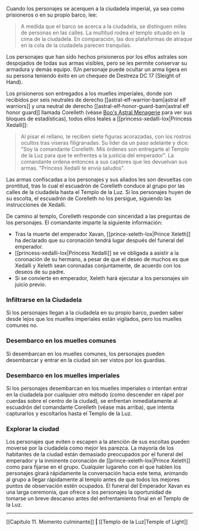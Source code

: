 Cuando los personajes se acerquen a la ciudadela imperial, ya sea como prisioneros o en su propio barco, lee:

> A medida que el barco se acerca a la ciudadela, se distinguen miles de personas en las calles. La multitud rodea el templo situado en la cima de la ciudadela. En comparación, las dos plataformas de atraque en la cola de la ciudadela parecen tranquilas.

Los personajes que han sido hechos prisioneros por los elfos astrales son despojados de todas sus armas visibles, pero se les permite conservar su armadura y demás equipo. (Un personaje puede ocultar un arma ligera en su persona teniendo éxito en un chequeo de Destreza DC 17 (Sleight of Hand).

Los prisioneros son entregados a los muelles imperiales, donde son recibidos por seis neutrales de derecho [[astral-elf-warrior-bam|astral elf warriors]] y una neutral de derecho [[astral-elf-honor-guard-bam|astral elf honor guard]] llamada Corelleth (véase [Boo's Astral Menagerie](https://5etools-mirror-1.github.io/book.html#BAM) para ver sus bloques de estadísticas), todos ellos leales a [[princess-xedalli-lox|Princess Xedalli]]:

> Al pisar el rellano, te reciben siete figuras acorazadas, con los rostros ocultos tras viseras filigranadas. Su líder da un paso adelante y dice: "Soy la comandante Corelleth. Mis órdenes son entregarte al Templo de la Luz para que te enfrentes a la justicia del emperador". La comandante ordena entonces a sus captores que les devuelvan sus armas. "Princess Xedalli te envía saludos".

Las armas confiscadas a los personajes y sus aliados les son devueltas con prontitud, tras lo cual el escuadrón de Corelleth conduce al grupo por las calles de la ciudadela hasta el Templo de la Luz. Si los personajes huyen de su escolta, el escuadrón de Corelleth no los persigue, siguiendo las instrucciones de Xedalli.

De camino al templo, Corelleth responde con sinceridad a las preguntas de los personajes. El comandante imparte la siguiente información:

  * Tras la muerte del emperador Xavan, [[prince-xeleth-lox|Prince Xeleth]] ha declarado que su coronación tendrá lugar después del funeral del emperador.
  * [[princess-xedalli-lox|Princess Xedalli]] se ve obligada a asistir a la coronación de su hermano, a pesar de que el deseo de muchos es que Xedalli y Xeleth sean coronadas conjuntamente, de acuerdo con los deseos de su padre.
  * Si se convierte en emperador, Xeleth hará ejecutar a los personajes sin juicio previo.

### Infiltrarse en la Ciudadela

Si los personajes llegan a la ciudadela en su propio barco, pueden saber desde lejos que los muelles imperiales están vigilados, pero los muelles comunes no.

### Desembarco en los muelles comunes

Si desembarcan en los muelles comunes, los personajes pueden desembarcar y entrar en la ciudad sin ser vistos por los guardias.

### Desembarco en los muelles imperiales

Si los personajes desembarcan en los muelles imperiales o intentan entrar en la ciudadela por cualquier otro método (como descender en rápel por cuerdas sobre el centro de la ciudad), se enfrentan inmediatamente al escuadrón del comandante Corelleth (véase más arriba), que intenta capturarlos y escoltarlos hasta el Templo de la Luz.

### Explorar la ciudad

Los personajes que eviten o escapen a la atención de sus escoltas pueden moverse por la ciudadela como mejor les parezca. La mayoría de los habitantes de la ciudad están demasiado preocupados por el funeral del emperador y la inminente coronación de [[prince-xeleth-lox|Prince Xeleth]] como para fijarse en el grupo. Cualquier lugareño con el que hablen los personajes girará rápidamente la conversación hacia este tema, animando al grupo a llegar rápidamente al templo antes de que todos los mejores puntos de observación estén ocupados. El funeral del Emperador Xavan es una larga ceremonia, que ofrece a los personajes la oportunidad de tomarse un breve descanso antes del enfrentamiento final en el Templo de la Luz.

* * *

[[Capítulo 11. Momento culminante]] **|** [[Templo de la Luz|Temple of Light]] 

